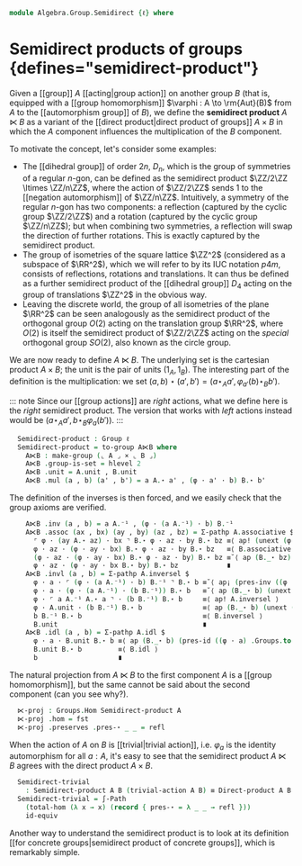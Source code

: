 <!--
```agda
open import Algebra.Group.Cat.FinitelyComplete
open import Algebra.Group.Cat.Base
open import Algebra.Group.Action
open import Algebra.Group

open import Cat.Prelude

open is-group-hom
open make-group
```
-->

```agda
module Algebra.Group.Semidirect {ℓ} where
```

# Semidirect products of groups {defines="semidirect-product"}

Given a [[group]] $A$ [[acting|group action]] on another group $B$ (that is,
equipped with a [[group homomorphism]] $\varphi : A \to \rm{Aut}(B)$ from $A$ to
the [[automorphism group]] of $B$), we define the **semidirect product**
$A \ltimes B$ as a variant of the [[direct product|direct product of groups]] $A \times B$ in which
the $A$ component influences the multiplication of the $B$ component.

To motivate the concept, let's consider some examples:

- The [[dihedral group]] of order $2n$, $D_n$, which is the group of
symmetries of a regular $n$-gon, can be defined as the semidirect product
$\ZZ/2\ZZ \ltimes \ZZ/n\ZZ$, where the action of $\ZZ/2\ZZ$ sends $1$
to the [[negation automorphism]] of $\ZZ/n\ZZ$. Intuitively, a symmetry
of the regular $n$-gon has two components: a reflection (captured by the
cyclic group $\ZZ/2\ZZ$) and a rotation (captured by the cyclic group $\ZZ/n\ZZ$);
but when combining two symmetries, a reflection will swap the direction
of further rotations. This is exactly captured by the semidirect product.
- The group of isometries of the square lattice $\ZZ^2$ (considered
as a subspace of $\RR^2$), which we will refer to by its IUC notation
$p4m$, consists of reflections, rotations and translations. It can thus
be defined as a further semidirect product of the [[dihedral group]]
$D_4$ acting on the group of translations $\ZZ^2$ in the obvious way.
- Leaving the discrete world, the group of all isometries of the plane
$\RR^2$ can be seen analogously as the semidirect product of the
orthogonal group $O(2)$ acting on the translation group $\RR^2$, where
$O(2)$ is itself the semidirect product of $\ZZ/2\ZZ$ acting on the
*special* orthogonal group $SO(2)$, also known as the circle group.

<!--
```agda
module _ (A : Group ℓ) (B : Group ℓ) (φ : Action (Groups ℓ) A B) where
  private
    module A = Group-on (A .snd)
    module B = Group-on (B .snd)
```
-->

We are now ready to define $A \ltimes B$. The underlying set is the
cartesian product $A \times B$; the unit is the pair of units
$(1_A, 1_B)$. The interesting part of the definition is the multiplication:
we set $(a, b) \star (a', b') = (a \star_A a', \varphi_{a'}(b) \star_B b')$.

::: note
Since our [[group actions]] are *right* actions, what we define here
is the *right* semidirect product. The version that works with *left*
actions instead would be $(a \star_A a', b \star_B \varphi_{a}(b'))$.
:::

```agda
  Semidirect-product : Group ℓ
  Semidirect-product = to-group A⋉B where
    A⋉B : make-group (⌞ A ⌟ × ⌞ B ⌟)
    A⋉B .group-is-set = hlevel 2
    A⋉B .unit = A.unit , B.unit
    A⋉B .mul (a , b) (a' , b') = a A.⋆ a' , (φ · a' · b) B.⋆ b'
```

The definition of the inverses is then forced, and we easily check that
the group axioms are verified.

```agda
    A⋉B .inv (a , b) = a A.⁻¹ , (φ · (a A.⁻¹) · b) B.⁻¹
    A⋉B .assoc (ax , bx) (ay , by) (az , bz) = Σ-pathp A.associative $
      ⌜ φ · (ay A.⋆ az) · bx ⌝ B.⋆ φ · az · by B.⋆ bz ≡⟨ ap! (unext (φ .preserves .pres-⋆ _ _) _) ⟩
      φ · az · (φ · ay · bx) B.⋆ φ · az · by B.⋆ bz   ≡⟨ B.associative ⟩
      (φ · az · (φ · ay · bx) B.⋆ φ · az · by) B.⋆ bz ≡˘⟨ ap (B._⋆ bz) ((φ · az) .Groups.to .preserves .pres-⋆ _ _) ⟩
      φ · az · (φ · ay · bx B.⋆ by) B.⋆ bz            ∎
    A⋉B .invl (a , b) = Σ-pathp A.inversel $
      φ · a · ⌜ (φ · (a A.⁻¹) · b) B.⁻¹ ⌝ B.⋆ b ≡˘⟨ ap¡ (pres-inv ((φ · _) .Groups.to .preserves)) ⟩
      φ · a · (φ · (a A.⁻¹) · (b B.⁻¹)) B.⋆ b   ≡˘⟨ ap (B._⋆ b) (unext (pres-⋆ (φ .preserves) _ _) _) ⟩
      φ · ⌜ a A.⁻¹ A.⋆ a ⌝ · (b B.⁻¹) B.⋆ b     ≡⟨ ap! A.inversel ⟩
      φ · A.unit · (b B.⁻¹) B.⋆ b               ≡⟨ ap (B._⋆ b) (unext (pres-id (φ .preserves)) _) ⟩
      b B.⁻¹ B.⋆ b                              ≡⟨ B.inversel ⟩
      B.unit                                    ∎
    A⋉B .idl (a , b) = Σ-pathp A.idl $
      φ · a · B.unit B.⋆ b ≡⟨ ap (B._⋆ b) (pres-id ((φ · a) .Groups.to .preserves)) ⟩
      B.unit B.⋆ b         ≡⟨ B.idl ⟩
      b                    ∎
```

The natural projection from $A \ltimes B$ to the first component $A$ is
a [[group homomorphism]], but the same cannot be said about the second
component (can you see why?).

```agda
  ⋉-proj : Groups.Hom Semidirect-product A
  ⋉-proj .hom = fst
  ⋉-proj .preserves .pres-⋆ _ _ = refl
```

When the action of $A$ on $B$ is [[trivial|trivial action]], i.e. $\varphi_a$ is the
identity automorphism for all $a : A$, it's easy to see that the
semidirect product $A \ltimes B$ agrees with the direct product
$A \times B$.

<!--
```agda
module _ (A : Group ℓ) (B : Group ℓ) where
  private
    module A = Group-on (A .snd)
    module B = Group-on (B .snd)
```
-->

```agda
  Semidirect-trivial
    : Semidirect-product A B (trivial-action A B) ≡ Direct-product A B
  Semidirect-trivial = ∫-Path
    (total-hom (λ x → x) (record { pres-⋆ = λ _ _ → refl }))
    id-equiv
```

Another way to understand the semidirect product is to look at its
definition [[for concrete groups|semidirect product of concrete groups]],
which is remarkably simple.
